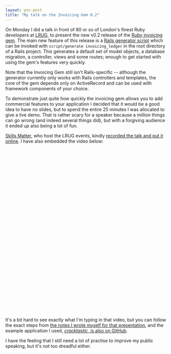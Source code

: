 ```yaml
---
layout: ync-post
title: "My talk on the Invoicing Gem 0.2"
---
```


On Monday I did a talk in front of 80 or so of London's finest Ruby developers at
[LRUG](http://lrug.org/), to present the new v0.2 release of the
[Ruby invoicing gem](http://ept.github.com/invoicing/). The main new feature of this release is a
[Rails generator script](http://rubigen.rubyforge.org/) which can be invoked with
`script/generate invoicing_ledger` in the root directory of a Rails project. This
generates a default set of model objects, a database migration, a controller, views and some routes;
enough to get started with using the gem's features very quickly.

Note that the Invoicing Gem still
isn't Rails-specific -- although the generator currently only works with Rails controllers and
templates, the core of the gem depends only on ActiveRecord and can be used with framework
components of your choice.

To demonstrate just quite how quickly the invoicing gem allows you to
add commercial features to your application I decided that it would be a good idea to have no
slides, but to spend the entire 25 minutes I was allocated to give a live demo. That is rather scary
for a speaker because a million things can go wrong (and indeed several things did), but with a
forgiving audience it ended up also being a lot of
fun.

[Skills Matter](http://skillsmatter.com/), who host the LRUG events, kindly
[recorded the talk and put it online](http://skillsmatter.com/podcast/ajax-ria/invoicing-gem). I
have also embedded the video below:

<object width="550px" height="512px">
    <param name="allowfullscreen" value="true" />
    <param name="allowscriptaccess" value="always" />
    <param name="movie" value="http://vimeo.com/moogaloop.swf?clip_id=4279902&amp;server=vimeo.com&amp;show_title=1&amp;show_byline=1&amp;show_portrait=0&amp;color=00ADEF&amp;fullscreen=1" />
    <embed src="http://vimeo.com/moogaloop.swf?clip_id=4279902&amp;server=vimeo.com&amp;show_title=1&amp;show_byline=1&amp;show_portrait=0&amp;color=00ADEF&amp;fullscreen=1"
      type="application/x-shockwave-flash" allowfullscreen="true" allowscriptaccess="always"
      width="550px" height="512px"></embed>
</object>

It's a bit hard to see exactly what I'm typing in that video, but you can follow the exact steps from
[the notes I wrote myself for that presentation](http://ept.github.com/invoicing/2009/04/21/invoicing-0-2-generator.html),
and the example application I used, [*cracktastic*, is also on GitHub](http://github.com/ept/cracktastic).

I have the feeling that I still need a lot of practise to improve my public speaking,
but it's not too dreadful either.
